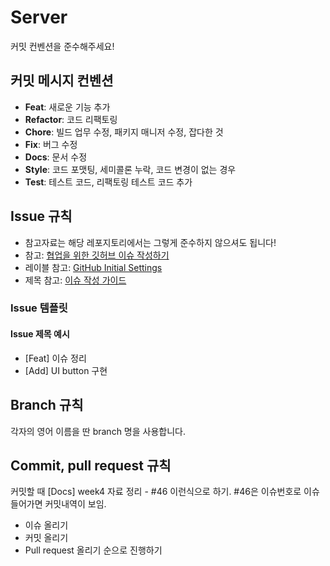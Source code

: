 # Server

커밋 컨벤션을 준수해주세요!

## 커밋 메시지 컨벤션

- **Feat**: 새로운 기능 추가
- **Refactor**: 코드 리팩토링
- **Chore**: 빌드 업무 수정, 패키지 매니저 수정, 잡다한 것
- **Fix**: 버그 수정
- **Docs**: 문서 수정
- **Style**: 코드 포맷팅, 세미콜론 누락, 코드 변경이 없는 경우
- **Test**: 테스트 코드, 리팩토링 테스트 코드 추가


## Issue 규칙

- 참고자료는 해당 레포지토리에서는 그렇게 준수하지 않으셔도 됩니다!
- 참고: [협업을 위한 깃허브 이슈 작성하기](https://velog.io/@junh0328/협업을-위한-깃허브-이슈-작성하기)
- 레이블 참고: [GitHub Initial Settings](https://github.com/modolee/github-initial-settings)
- 제목 참고: [이슈 작성 가이드](https://doublesprogramming.tistory.com/256)

### Issue 템플릿

#### Issue 제목 예시

- [Feat] 이슈 정리
- [Add] UI button 구현

## Branch 규칙

각자의 영어 이름을 딴 branch 명을 사용합니다.

## Commit, pull request 규칙
커밋할 때 
[Docs] week4 자료 정리 - #46 이런식으로 하기. #46은 이슈번호로 이슈들어가면 커밋내역이 보임.
- 이슈 올리기
- 커밋 올리기
- Pull request 올리기
순으로 진행하기

